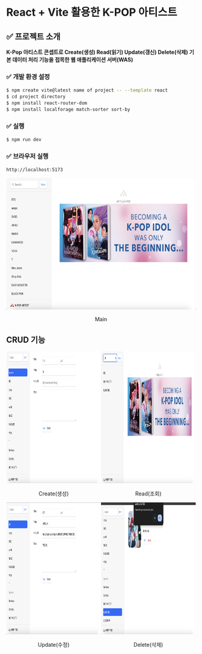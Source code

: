 # React + Vite 활용한 K-POP 아티스트

## ✅ 프로젝트 소개
**K-Pop 아티스트 콘셉트로 Create(생성) Read(읽기) Update(갱신) Delete(삭제) 기본 데이터 처리 기능을 접목한 웹 애플리케이션 서버(WAS)**

### ✅ 개발 환경 설정
```bash
$ npm create vite@latest name of project -- --template react
$ cd project directory
$ npm install react-router-dom
$ npm install localforage match-sorter sort-by
```

### ✅ 실행
```bash
$ npm run dev
```

### ✅ 브라우저 실행
```
http://localhost:5173
```

<div style="center; text-align: center">
<img src="./static/home.png" width="700" height="350" alt="main">
<p>Main</p>
</div>


## CRUD 기능

<div style="float: left; width: 50%; text-align: center;">
    <img src="./static/create.png" width="700" height="350 alt="Create">
    <p>Create(생성)</p>
</div>

<div style="float: right; width: 50%; text-align: center;">
    <img src="./static/read.png" width="700" height="350" alt="Read">
    <p>Read(조회)</p>
</div>

<div style="float: left; width: 50%; text-align: center;">
    <img src="./static/update.png" width="700" height="350" alt="Update">
    <p>Update(수정)</p>
</div>

<div style="float: right; width: 50%; text-align: center;">
    <img src="./static/delete.png" width="700" height="350" alt="Delete">
    <p>Delete(삭제)</p>
</div>

<div style="clear: both;"></div>
